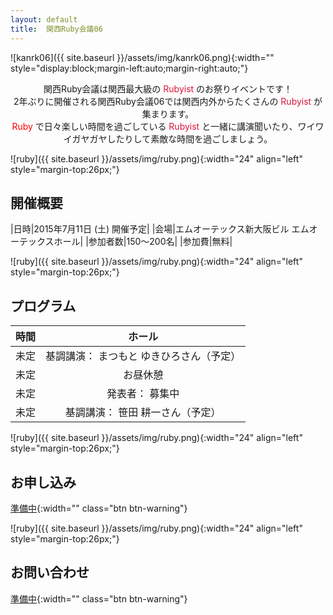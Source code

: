 ```yaml
---
layout: default
title:  関西Ruby会議06
---
```


![kanrk06]({{ site.baseurl }}/assets/img/kanrk06.png){:width="" style="display:block;margin-left:auto;margin-right:auto;"}

<div align="center">
関西Ruby会議は関西最大級の<font color="#dc143c"> Rubyist </font>のお祭りイベントです！<br/>
2年ぶりに開催される関西Ruby会議06では関西内外からたくさんの<font color="#dc143c"> Rubyist </font>が集まります。<br/>
<font color="#ff0000"> Ruby </font>で日々楽しい時間を過ごしている<font color="#dc143c"> Rubyist </font>と一緒に講演聞いたり、ワイワイガヤガヤしたりして素敵な時間を過ごしましょう。
</div>

![ruby]({{ site.baseurl }}/assets/img/ruby.png){:width="24" align="left" style="margin-top:26px;"}

## 開催概要

|日時|2015年7月11日 (土) 開催予定|
|会場|エムオーテックス新大阪ビル エムオーテックスホール|
|参加者数|150～200名|
|参加費|無料|

![ruby]({{ site.baseurl }}/assets/img/ruby.png){:width="24" align="left" style="margin-top:26px;"}

## プログラム

|時間|ホール|
|:-|:-:|
|未定|基調講演： まつもと ゆきひろさん（予定）|
|未定|お昼休憩|
|未定|発表者： 募集中|
|未定|基調講演： 笹田 耕一さん（予定）|

![ruby]({{ site.baseurl }}/assets/img/ruby.png){:width="24" align="left" style="margin-top:26px;"}

## お申し込み

[準備中](#){:width="" class="btn btn-warning"}

![ruby]({{ site.baseurl }}/assets/img/ruby.png){:width="24" align="left" style="margin-top:26px;"}

## お問い合わせ

[準備中](#){:width="" class="btn btn-warning"}
